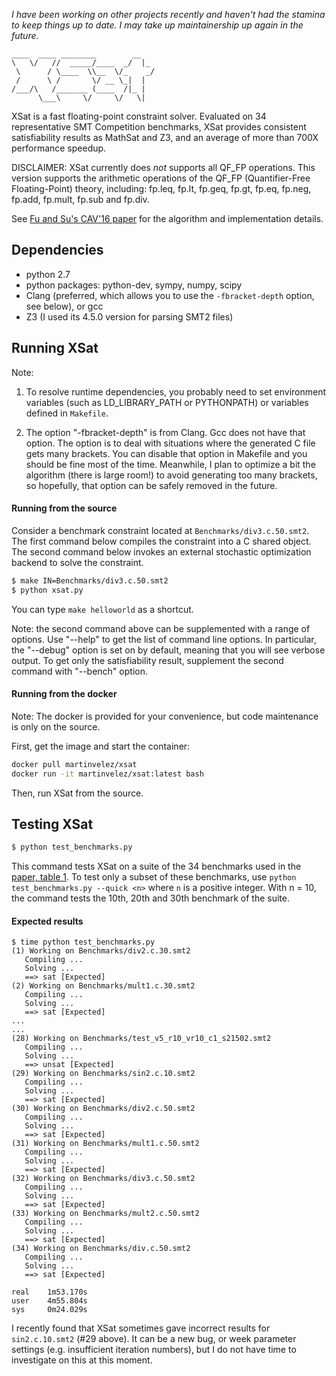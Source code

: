 _I have been working on other projects recently and haven't had the stamina to keep things up to date. I may take up maintainership up again in the future._



```
____  ____ ________        __  
\   \/   //  _____/____  _/  |_
 \      / \____  \\__  \/_    _/
 /      \ /       \/ __ \_|  | 
/___/\   /_______ (____  /|_ | 
      \___\     \/     \/   \|      
```
XSat is a fast floating-point constraint solver. Evaluated on 34 representative
SMT Competition benchmarks, XSat provides consistent satisfiability results as
MathSat and Z3, and an average of more than 700X performance speedup. 

DISCLAIMER: XSat currently does _not_ supports all QF\_FP operations. This
version supports the arithmetic operations of the QF\_FP (Quantifier-Free
Floating-Point) theory, including: fp.leq, fp.lt, fp.geq, fp.gt, fp.eq, fp.neg,
fp.add, fp.mult, fp.sub and fp.div.  

See [Fu and Su's CAV'16
paper](http://zhoulaifu.com/wp-content/papercite-data/pdf/xsat.pdf) for the
algorithm and implementation details.




Dependencies 
-------------------
- python 2.7
- python packages: python-dev, sympy, numpy, scipy
- Clang (preferred, which allows you to use the `-fbracket-depth` option, see below), or gcc
- Z3 (I used its 4.5.0 version for parsing SMT2 files) 


Running XSat
----------------------
Note:

1. To resolve runtime dependencies, you probably need to set environment variables (such as LD\_LIBRARY\_PATH or PYTHONPATH) or variables defined in `Makefile`. 

2. The option "-fbracket-depth" is from Clang. Gcc does not have that option. The option is to deal with situations where the generated C file gets many brackets. You can disable that option in Makefile and you should be fine most of the time. Meanwhile, I plan to optimize a bit the algorithm (there is large room!) to avoid generating too many brackets, so hopefully, that option can be safely removed in the future.  

#### Running from the source

Consider a benchmark constraint located at `Benchmarks/div3.c.50.smt2`.  The first command below compiles the constraint into a C shared object. The second command below invokes an external stochastic optimization backend to solve the constraint.

```bash
$ make IN=Benchmarks/div3.c.50.smt2
$ python xsat.py 
```

You can type `make helloworld` as a shortcut.  

Note: the second command above can be supplemented with a range of options.  Use "--help"  to get the list of command line options. In particular, the "--debug" option is set on by default, meaning that you will see verbose output. To get only the satisfiability result, supplement the second command with "--bench" option.



#### Running from the docker

Note: The docker is provided for your convenience, but code maintenance is only on the source. 

First, get the image and start the container:
```bash
docker pull martinvelez/xsat
docker run -it martinvelez/xsat:latest bash
```
Then, run XSat from  the source.

Testing XSat
--------------
```bash
$ python test_benchmarks.py 
```
This command tests XSat on a suite of the 34 benchmarks used in the [paper, table 1](http://zhoulaifu.com/wp-content/papercite-data/pdf/xsat.pdf). To test only a subset of these benchmarks, use `python test_benchmarks.py --quick <n>` where `n` is a positive integer. With n = 10, the command  tests the 10th, 20th and 30th benchmark of the suite.

#### Expected results
```
$ time python test_benchmarks.py
(1) Working on Benchmarks/div2.c.30.smt2
   Compiling ...
   Solving ...
   ==> sat [Expected]
(2) Working on Benchmarks/mult1.c.30.smt2
   Compiling ...
   Solving ...
   ==> sat [Expected]
...
...
(28) Working on Benchmarks/test_v5_r10_vr10_c1_s21502.smt2
   Compiling ...
   Solving ...
   ==> unsat [Expected]
(29) Working on Benchmarks/sin2.c.10.smt2
   Compiling ...
   Solving ...
   ==> sat [Expected]
(30) Working on Benchmarks/div2.c.50.smt2
   Compiling ...
   Solving ...
   ==> sat [Expected]
(31) Working on Benchmarks/mult1.c.50.smt2
   Compiling ...
   Solving ...
   ==> sat [Expected]
(32) Working on Benchmarks/div3.c.50.smt2
   Compiling ...
   Solving ...
   ==> sat [Expected]
(33) Working on Benchmarks/mult2.c.50.smt2
   Compiling ...
   Solving ...
   ==> sat [Expected]
(34) Working on Benchmarks/div.c.50.smt2
   Compiling ...
   Solving ...
   ==> sat [Expected]

real	1m53.170s
user	4m55.804s
sys	    0m24.029s

```
I recently found that XSat sometimes gave incorrect results for `sin2.c.10.smt2` (\#29 above). It can be a new bug, or week parameter settings (e.g. insufficient iteration numbers), but I do not have time to investigate on this at this moment.  
